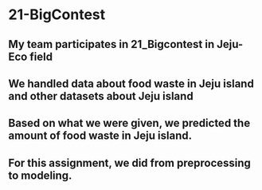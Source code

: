 # 21-BigContest
## My team participates in 21_Bigcontest in Jeju-Eco field
## We handled data about food waste in Jeju island and other datasets about Jeju island
## Based on what we were given, we predicted the amount of food waste in Jeju island.
## For this assignment, we did from preprocessing to modeling.

